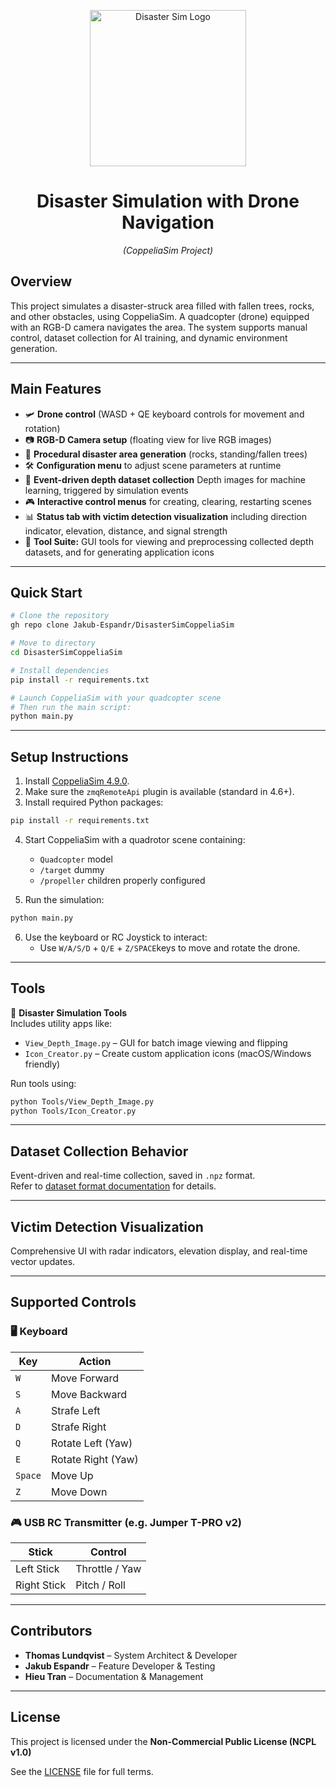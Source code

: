 <p align="center">
  <a href="https://i.imghippo.com/files/snk6965sI.png">
    <img src="https://i.imghippo.com/files/snk6965sI.png" alt="Disaster Sim Logo" width="250"/>
  </a>
</p>

<h1 align="center">Disaster Simulation with Drone Navigation</h1>
<p align="center"><em>(CoppeliaSim Project)</em></p>

## Overview

This project simulates a disaster-struck area filled with fallen trees, rocks, and other obstacles, using CoppeliaSim. 
A quadcopter (drone) equipped with an RGB-D camera navigates the area. 
The system supports manual control, dataset collection for AI training, and dynamic environment generation.

---

## Main Features

- 🛩️ **Drone control** (WASD + QE keyboard controls for movement and rotation)
- 📷 **RGB-D Camera setup** (floating view for live RGB images)
- 🌳 **Procedural disaster area generation** (rocks, standing/fallen trees)
- 🛠️ **Configuration menu** to adjust scene parameters at runtime
- 🧠 **Event-driven depth dataset collection** Depth images for machine learning, triggered by simulation events
- 🎮 **Interactive control menus** for creating, clearing, restarting scenes
- 📊 **Status tab with victim detection visualization** including direction indicator, elevation, distance, and signal strength
- 🧪 **Tool Suite:** GUI tools for viewing and preprocessing collected depth datasets, and for generating application icons

---

## Quick Start

```bash
# Clone the repository
gh repo clone Jakub-Espandr/DisasterSimCoppeliaSim

# Move to directory
cd DisasterSimCoppeliaSim

# Install dependencies
pip install -r requirements.txt

# Launch CoppeliaSim with your quadcopter scene
# Then run the main script:
python main.py

```

---

## Setup Instructions

1. Install [CoppeliaSim 4.9.0](https://www.coppeliarobotics.com/downloads.html).
2. Make sure the `zmqRemoteApi` plugin is available (standard in 4.6+).
3. Install required Python packages:

```bash
pip install -r requirements.txt
```

4. Start CoppeliaSim with a quadrotor scene containing:
   - `Quadcopter` model
   - `/target` dummy
   - `/propeller` children properly configured

5. Run the simulation:

```bash
python main.py
```

6. Use the keyboard or RC Joystick to interact:
   - Use `W/A/S/D` + `Q/E` + `Z/SPACE`keys to move and rotate the drone.

---

## Tools

🧰 **Disaster Simulation Tools**  
Includes utility apps like:

- `View_Depth_Image.py` – GUI for batch image viewing and flipping
- `Icon_Creator.py` – Create custom application icons (macOS/Windows friendly)

Run tools using:

```bash
python Tools/View_Depth_Image.py
python Tools/Icon_Creator.py
```

---

## Dataset Collection Behavior

Event-driven and real-time collection, saved in `.npz` format.  
Refer to [dataset format documentation](docs/dataset_format.md) for details.

---

## Victim Detection Visualization

Comprehensive UI with radar indicators, elevation display, and real-time vector updates.

---

## Supported Controls

### 🖥️ Keyboard

| Key     | Action             |
|---------|--------------------|
| `W`     | Move Forward       |
| `S`     | Move Backward      |
| `A`     | Strafe Left        |
| `D`     | Strafe Right       |
| `Q`     | Rotate Left (Yaw)  |
| `E`     | Rotate Right (Yaw) |
| `Space` | Move Up            |
| `Z`     | Move Down          |

### 🎮 USB RC Transmitter (e.g. Jumper T-PRO v2)

| Stick        | Control        |
|--------------|----------------|
| Left Stick   | Throttle / Yaw |
| Right Stick  | Pitch / Roll   |

---

## Contributors

- **Thomas Lundqvist** – System Architect & Developer  
- **Jakub Espandr** – Feature Developer & Testing  
- **Hieu Tran** – Documentation & Management

---

## License

This project is licensed under the **Non-Commercial Public License (NCPL v1.0)**  

See the [LICENSE](https://github.com/Jakub-Espandr/DisasterSimCoppeliaSim/raw/main/LICENSE) file for full terms.

